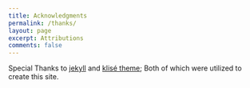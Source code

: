 ```yaml
---
title: Acknowledgments
permalink: /thanks/
layout: page
excerpt: Attributions
comments: false
---
```



Special Thanks to [jekyll](https://jekyllrb.com/) and [klisé theme](https://github.com/piharpi/jekyll-klise); 
Both of which were utilized to create this site. 
